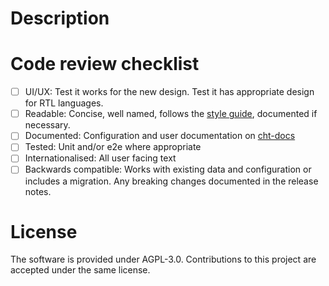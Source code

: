 <!--
Please use semantic PR titles that respect this format:

<type>(#<issue number>): <subject>

Quick example:

feat(#1234): add hat wobble
^--^(#^--^): ^------------^
|     |      |
|     |      + - > subject
|     |
|     + -------- > issue number
|
+ -------------- > type: chore, feat, fix, perf.

https://docs.communityhealthtoolkit.org/contribute/code/workflow/#commit-message-format
-->

# Description

<!-- DESCRIPTION -->

<!-- ISSUE NUMBER -->

# Code review checklist
<!-- Remove or comment out any items that do not apply to this PR; in the remaining boxes, replace the [ ] with [x]. -->
- [ ] UI/UX: Test it works for the new design. Test it has appropriate design for RTL languages. 
- [ ] Readable: Concise, well named, follows the [style guide](https://docs.communityhealthtoolkit.org/contribute/code/style-guide/), documented if necessary.
- [ ] Documented: Configuration and user documentation on [cht-docs](https://github.com/medic/cht-docs/)
- [ ] Tested: Unit and/or e2e where appropriate
- [ ] Internationalised: All user facing text
- [ ] Backwards compatible: Works with existing data and configuration or includes a migration. Any breaking changes documented in the release notes.

<!-- COMPOSE URLS GO HERE - DO NOT CHANGE -->

# License

The software is provided under AGPL-3.0. Contributions to this project are accepted under the same license.


